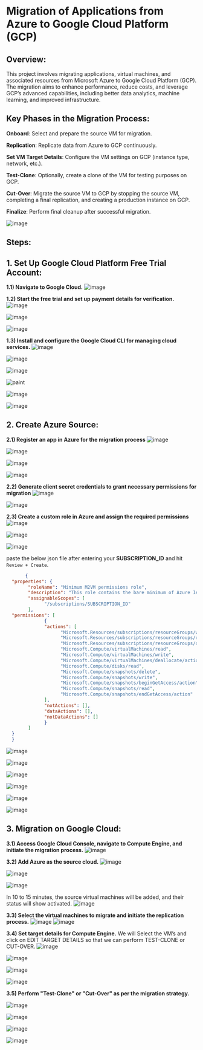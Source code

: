 #  Migration of Applications from Azure to Google Cloud Platform (GCP)
## Overview:
This project involves migrating applications, virtual machines, and associated resources from Microsoft Azure to Google Cloud Platform (GCP). The migration aims to enhance performance, reduce costs, and leverage GCP’s advanced capabilities, including better data analytics, machine learning, and improved infrastructure.

## Key Phases in the Migration Process:
**Onboard**: Select and prepare the source VM for migration.

**Replication**: Replicate data from Azure to GCP continuously.

**Set VM Target Details**: Configure the VM settings on GCP (instance type, network, etc.).

**Test-Clone**: Optionally, create a clone of the VM for testing purposes on GCP.

**Cut-Over**: Migrate the source VM to GCP by stopping the source VM, completing a final replication, and creating a production instance on GCP.

**Finalize**: Perform final cleanup after successful migration.

![image](https://github.com/user-attachments/assets/c73b8367-ec4b-455d-8188-1fa2d851c418)

## Steps:
  ## 1. Set Up Google Cloud Platform Free Trial Account:
   **1.1) Navigate to Google Cloud.**
   ![image](https://github.com/user-attachments/assets/357dfcfc-abf4-45aa-b962-8e8b988484c7)

  **1.2) Start the free trial and set up payment details for verification.** 
  ![image](https://github.com/user-attachments/assets/1f94cdc9-d41c-4f92-b99d-6e149f136785)
  
  ![image](https://github.com/user-attachments/assets/27af37f6-8cda-49bf-90ce-5d263bc46f00)
  
  ![image](https://github.com/user-attachments/assets/50991c1c-ddc2-4e62-ad31-705de43fbf10)

  **1.3) Install and configure the Google Cloud CLI for managing cloud services.**
  ![image](https://github.com/user-attachments/assets/2e7c5803-b4cb-4f33-b14f-0ef05cc3678f)
  
  ![image](https://github.com/user-attachments/assets/be2ec663-73a9-435b-a8e4-bda3434b7b8b)
  
  ![image](https://github.com/user-attachments/assets/4f11f73b-0585-46e9-af74-1ce7f5003269)
  
  ![paint](https://github.com/user-attachments/assets/f8ce7235-092b-4d6b-bba1-eef09b36343f)
  
  ![image](https://github.com/user-attachments/assets/78388009-6998-431e-a248-57f39f74efe7)
  
  ![image](https://github.com/user-attachments/assets/3ebcc87a-c283-4655-adfd-94629b448d7c)

## 2. Create Azure Source:
  **2.1) Register an app in Azure for the migration process**
  ![image](https://github.com/user-attachments/assets/bd62e346-9fcd-49f9-b5ef-4aff68963b59)
  
  ![image](https://github.com/user-attachments/assets/4b879e58-e0c1-40c6-ae06-932cd2d1a4cc)

  ![image](https://github.com/user-attachments/assets/696c2f19-b896-43af-b38c-98012d268abc)

  ![image](https://github.com/user-attachments/assets/4ce18ecd-b96c-451b-a72a-f4d27626d5b6)
  
  **2.2) Generate client secret credentials to grant necessary permissions for migration**
   ![image](https://github.com/user-attachments/assets/4c5bc8c4-06e6-45a8-bdc7-7243a47c2c59)

  ![image](https://github.com/user-attachments/assets/dfcc962c-0e9d-42e0-81f7-2d267ed6e8f4)

  **2.3) Create a custom role in Azure and assign the required permissions**
  ![image](https://github.com/user-attachments/assets/1efbff24-beab-49e4-aeb5-f42f022fde55)
  
  
  ![image](https://github.com/user-attachments/assets/ff22b5e4-72ee-44fb-b5cf-f27cf6a77195)
  
  
  ![image](https://github.com/user-attachments/assets/ef100bfc-f7f8-4b71-b05d-c68e4e334a42)
  
  paste the below json file after entering your **SUBSCRIPTION_ID** and hit `Review + Create`.
```json
       {
  "properties": {
        "roleName": "Minimum M2VM permissions role",
        "description": "This role contains the bare minimum of Azure IAM permissions to support M2VM flow",
        "assignableScopes": [
              "/subscriptions/SUBSCRIPTION_ID"
        ],
  "permissions": [
              {
              "actions": [
                    "Microsoft.Resources/subscriptions/resourceGroups/write",
                    "Microsoft.Resources/subscriptions/resourceGroups/read",
                    "Microsoft.Resources/subscriptions/resourceGroups/delete",
                    "Microsoft.Compute/virtualMachines/read",
                    "Microsoft.Compute/virtualMachines/write",
                    "Microsoft.Compute/virtualMachines/deallocate/action",
                    "Microsoft.Compute/disks/read",
                    "Microsoft.Compute/snapshots/delete",
                    "Microsoft.Compute/snapshots/write",
                    "Microsoft.Compute/snapshots/beginGetAccess/action",
                    "Microsoft.Compute/snapshots/read",
                    "Microsoft.Compute/snapshots/endGetAccess/action"
              ],
              "notActions": [],
              "dataActions": [],
              "notDataActions": []
              }
        ]
  }
  }
  ```

![image](https://github.com/user-attachments/assets/66b8e426-052d-4514-bcdb-14291744061f)

![image](https://github.com/user-attachments/assets/d2cadbc4-0a5f-492d-96d6-63828ba4e932)

![image](https://github.com/user-attachments/assets/f097150d-4bd2-4260-b0df-9ac16a6ce6c8)

![image](https://github.com/user-attachments/assets/c2304797-75ec-4694-b435-5eccd8a0fa29)

![image](https://github.com/user-attachments/assets/aeb0384a-ed90-408d-a204-45ac641ec980)

![image](https://github.com/user-attachments/assets/55140ac7-cba6-4814-a362-751bfc8b8374)


## 3. Migration on Google Cloud:
**3.1) Access Google Cloud Console, navigate to Compute Engine, and initiate the migration process.**
![image](https://github.com/user-attachments/assets/c7e5161a-fc6b-4b82-a8bf-6bb667dc3dda)

**3.2) Add Azure as the source cloud.**
![image](https://github.com/user-attachments/assets/bd8833dc-6666-433a-ba6b-2c52e1c12cc0)

![image](https://github.com/user-attachments/assets/b406e0d1-7209-4275-8300-89b8243f7232)

![image](https://github.com/user-attachments/assets/30a20113-acf0-470e-aa7f-63b7a7046fe9)

In 10 to 15 minutes, the source virtual machines will be added, and their status will show activated.
![image](https://github.com/user-attachments/assets/da0eedf9-ea19-4d8a-ad47-ac4982340eff)

**3.3) Select the virtual machines to migrate and initiate the replication process.**
![image](https://github.com/user-attachments/assets/4a3ffcc2-5138-4587-9f1f-b39c4b8de444)
![image](https://github.com/user-attachments/assets/da8c2e09-d66f-48a9-88cd-7e9d803cc466)

**3.4) Set target details for Compute Engine.**
We will Select the VM’s and click on EDIT TARGET DETAILS so that we can perform TEST-CLONE or CUT-OVER.
![image](https://github.com/user-attachments/assets/0e973d5e-b032-4abe-8dc6-a1c34156d095)

![image](https://github.com/user-attachments/assets/5423ada3-6d9c-43c6-906a-d9bfc7b3599f)

![image](https://github.com/user-attachments/assets/6142baac-047e-4a88-9d18-aadd3e8f1130)

![image](https://github.com/user-attachments/assets/061f3e12-465f-4a16-835e-6e0b83e68f79)


**3.5) Perform "Test-Clone" or "Cut-Over" as per the migration strategy.**

![image](https://github.com/user-attachments/assets/9ca2b0b5-f7ac-4542-8cf9-68d15e3a1247)

![image](https://github.com/user-attachments/assets/dd397bb1-4024-46f4-9db0-4c0dfb092f08)

![image](https://github.com/user-attachments/assets/13754034-caf7-460f-97ff-85e8a4b2dd0c)

![image](https://github.com/user-attachments/assets/0093510d-3699-450d-8355-afda85adac0d)




















  

  






